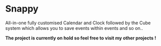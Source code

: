 # Snappy
All-in-one fully customised Calendar and Clock followed by the Cube system which allows you to save events within events and so on..

**The project is currently on hold so feel free to visit my other projects !**
